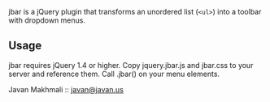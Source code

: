 jbar is a jQuery plugin that transforms an unordered list (`<ul>`) into a toolbar with dropdown menus.


Usage
-----

jbar requires jQuery 1.4 or higher.
Copy jquery.jbar.js and jbar.css to your server and reference them.
Call .jbar() on your menu elements.
  
  <link href="/stylesheets/jbar.css" media="screen" rel="stylesheet" type="text/css" />
  <script src="http://ajax.googleapis.com/ajax/libs/jquery/1.4.2/jquery.min.js" type="text/javascript"></script>
  <script src="/javascripts/jquery.jbar.js" type="text/javascript"></script>
  <script type="text/javascript">
    jQuery(function(){ 
      jQuery('.jbar').jbar();
    });
  </script>
  
  

Javan Makhmali :: javan@javan.us